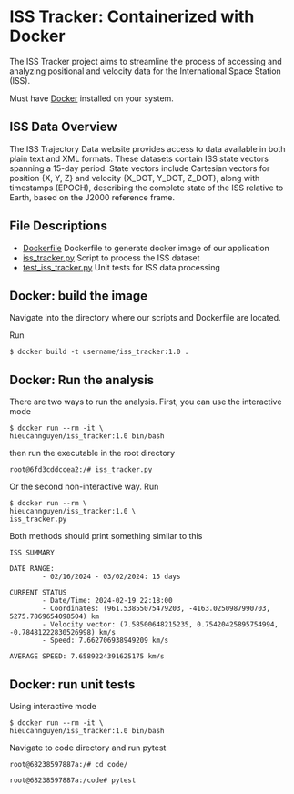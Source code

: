 # ISS Tracker: Containerized with Docker
The ISS Tracker project aims to streamline the process of accessing and analyzing positional and velocity data for the International Space Station (ISS).

Must have [Docker](https://docs.docker.com/get-docker/) installed on your system.

## ISS Data Overview
The ISS Trajectory Data website provides access to data available in both plain text and XML formats. These datasets contain ISS state vectors spanning a 15-day period. State vectors include Cartesian vectors for position {X, Y, Z} and velocity {X_DOT, Y_DOT, Z_DOT}, along with timestamps (EPOCH), describing the complete state of the ISS relative to Earth, based on the J2000 reference frame.

## File Descriptions
- [Dockerfile](Dockerfile) Dockerfile to generate docker image of our application
- [iss_tracker.py](iss_tracker.py) Script to process the ISS dataset
- [test_iss_tracker.py](test_iss_tracker.py) Unit tests for ISS data processing

## Docker: build the image
Navigate into the directory where our scripts and Dockerfile are located.

Run 
~~~
$ docker build -t username/iss_tracker:1.0 .
~~~

## Docker: Run the analysis
There are two ways to run the analysis. First, you can use the interactive mode
~~~
$ docker run --rm -it \
hieucannguyen/iss_tracker:1.0 bin/bash
~~~
then run the executable in the root directory
~~~
root@6fd3cddccea2:/# iss_tracker.py
~~~

Or the second non-interactive way. Run
~~~
$ docker run --rm \
hieucannguyen/iss_tracker:1.0 \
iss_tracker.py
~~~

Both methods should print something similar to this
~~~
ISS SUMMARY

DATE RANGE:
        - 02/16/2024 - 03/02/2024: 15 days

CURRENT STATUS
        - Date/Time: 2024-02-19 22:18:00
        - Coordinates: (961.53855075479203, -4163.0250987990703, 5275.7869654098504) km
        - Velocity vector: (7.58500648215235, 0.75420425895754994, -0.78481222830526998) km/s
        - Speed: 7.662706938949209 km/s

AVERAGE SPEED: 7.6589224391625175 km/s
~~~

## Docker: run unit tests
Using interactive mode
~~~
$ docker run --rm -it \
hieucannguyen/iss_tracker:1.0 bin/bash
~~~

Navigate to code directory and run pytest
~~~
root@68238597887a:/# cd code/
~~~
~~~
root@68238597887a:/code# pytest
~~~